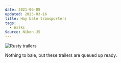 ```yaml
---
date: 2021-06-08
updated: 2025-03-16
title: Hay bale transporters
tags:
  - Walks
Source: Nikon J5
---
```



![Rusty trailers](https://www.chrisjennings.net/uploads/91841238-4546-4ed5-979f-1ef40f28293a.jpeg)

Nothing to bale, but these trailers are queued up ready.